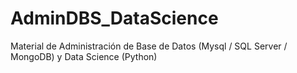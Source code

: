 # AdminDBS_DataScience

Material de Administración de Base de Datos (Mysql / SQL Server / MongoDB) y Data Science (Python)
